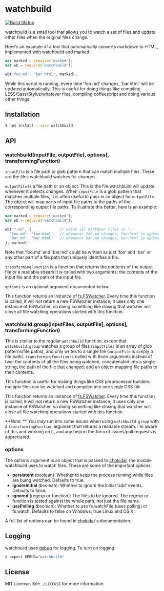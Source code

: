 
# watchbuild
[![Build Status](https://travis-ci.org/AjayMT/watchbuild.svg)](https://travis-ci.org/AjayMT/watchbuild)

watchbuild is a small tool that allows you to watch a set of files and update other files when the original files change.

Here's an example of a tool that automatically converts markdown to HTML, implemented with watchbuild and [marked](http://npmjs.org/marked):

```javascript
var marked = require('marked');
var wb = require('watchbuild');

wb('foo.md', 'bar.html', marked);
```

While this script is running, every time 'foo.md' changes, 'bar.html' will be updated automatically. This is useful for doing things like compiling LESS/Sass/Stylus/whatever files, compiling coffeescript and doing various other things.

## Installation

```sh
$ npm install --save watchbuild
```

## API
### watchbuild(inputFile, outputFile[, options], transformingFunction)
`inputFile` is a file path or glob pattern that can match multiple files. These are the files watchbuild watches for changes.

`outputFile` is a file path or an object. This is the file watchbuild will update whenever it detects changes. When `inputFile` is a glob pattern that matches multiple files, it is often useful to pass in an object for `outputFile`. The object will map parts of input file paths to the paths of the corresponding output file paths. To illustrate this better, here is an example:

```javascript
var marked = require('marked');
var wb = require('watchbuild');

wb('*.md', {             // watch all markdown files in '.'
  'foo.md': 'foo.html',  // whenever foo.md changes, foo.html is updated
  'bar.md': 'bar.html'   // whenever bar.md changes, bar.html is updated
}, marked);
```

Note that 'foo.md' and 'bar.md' could be written as just 'foo' and 'bar' or any other part of a file path that uniquely identifies a file.

`transformingFunction` is a function that returns the contents of the output file or a readable stream.It is called with two arguments: the contents of the input file and the path of the input file.

`options` is an optional argument documented below.

This function returns an instance of [fs.FSWatcher](http://nodejs.org/api/fs.html#fs_class_fs_fswatcher). Every time this function is called, it will not return a new FSWatcher instance; it uses only one instance of FSWatcher, so doing something like closing that watcher will close all file watching operations started with this function.

### watchbuild.group(inputFiles, outputFile[, options], transformingFunction)
This is similar to the regular `watchbuild` function, except that `watchbuild.group` watches a group of files (`inputFiles` is an array of glob patterns/file paths), and only writes to a single file (`outputFile` is simply a file path). `transformingFunction` is called with three arguments instead of two: the contents of all the files being watched, concatenated into a single string; the path of the file that changed; and an object mapping file paths to their contents.

This function is useful for making things like CSS preprocessor builders: multiple files can be watched and compiled into one single CSS file.

This function returns an instance of [fs.FSWatcher](http://nodejs.org/api/fs.html#fs_class_fs_fswatcher). Every time this function is called, it will not return a new FSWatcher instance; it uses only one instance of FSWatcher, so doing something like closing that watcher will close all file watching operations started with this function.

**Note: ** You *may* run into some issues when using `watchbuild.group` with a `transformingFunction` argument that returns a readable stream. I'm aware of this and working on it, and any help in the form of issues/pull requests is appreciated.

### options
The options argument is an object that is passed to [chokidar](http://npmjs.org/chokidar), the module watchbuild uses to watch files. These are some of the important options:

- **persistent** (boolean): Whether to keep the process running while files are buing watched. Defaults to true.
- **ignoreInitial** (boolean): Whether to ignore the initial 'add' events. Defaults to false.
- **ignored** (regexp or function): The files to be ignored. The regexp or function is tested against the whole path, not just the file name.
- **usePolling** (boolean): Whether to use fs.watchFile (uses polling) or fs.watch. Defaults to false on Windows, true Linux and OS X.

A full list of options can be found in [chokidar](http://npmjs.org/chokidar)'s documentation.

## Logging
watchbuild uses [debug](http://npmjs.org/debug) for logging. To turn on logging:

```sh
$ export DEBUG="watchbuild"
```

## License
MIT License. See `./LICENSE` for more information.

